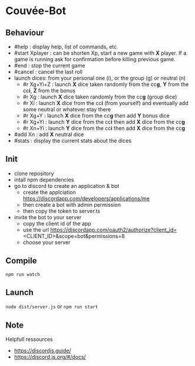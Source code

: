 # Couvée-Bot

## Behaviour

* #help : display help, list of commands, etc
* #start Xplayer : can be shorten Xp, start a new game with **X** player. If a game is running ask for confirmation before killing previous game.
* #end : stop the current game
* #cancel : cancel the last roll
* launch dices: from your personal one (i), or the group (g) or neutral (n)
  * #r Xg+Yi+Z : launch **X** dice taken randomly from the cc**g**, **Y** from the cc**i**, **Z** from the bonus
  * #r Xg : launch **X** dice taken randomly from the cc**g** (group dice)
  * #r Xi : launch **X** dice from the cc**i** (from yourself) and eventually add some neutral or whatever stay there
  * #r Xg+Y : launch **X** dice from the cc**g** then add **Y** bonus dice
  * #r Xg+Yi : launch **Y** dice from the cc**i** then add **X** dice from the cc**g**
  * #r Xn+Yi : launch **Y** dice from the cc**i** then add **X** dice from the cc**g**
* #add Xn : add **X** neutral dice
* #stats : display the current stats about the dices

## Init

* clone repository
* intall npm dependencies
* go to discord to create an application & bot
  * create the applciation https://discordapp.com/developers/applications/me 
  * then create a bot with admin permission
  * then copy the token to server.ts
* invite the bot to your server
  * copy the client id of the app
  * use the url https://discordapp.com/oauth2/authorize?client_id=<CLIENT_ID>&scope=bot&permissions=8
  * choose your server

## Compile

```npm run watch```

## Launch

```node dist/server.js```
or
```npm run start```

## Note

Helpfull ressources
* https://discordjs.guide/
* https://discord.js.org/#/docs/
